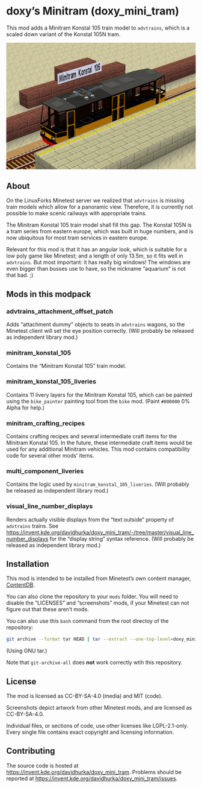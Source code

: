 <!--
SPDX-FileCopyrightText: 2022 David Hurka <doxydoxy@mailbox.org>

SPDX-License-Identifier: MIT
-->

# doxy’s Minitram (doxy_mini_tram)

This mod adds a Minitram Konstal 105 train model to `advtrains`, which is a scaled down variant of the Konstal 105N tram.

![Screenshot of the Minitram Konstal 105 in preliminary livery.](screenshot.png)

## About

On the LinuxForks Minetest server we realized that `advtrains` is missing train models which allow for a panoramic view.
Therefore, it is currently not possible to make scenic railways with appropriate trains.

The Minitram Konstal 105 train model shall fill this gap.
The Konstal 105N is a tram series from eastern europe, which was built in huge numbers, and is now ubiquitous for most tram services in eastern europe.

Relevant for this mod is that it has an angular look, which is suitable for a low poly game like Minetest; and a length of only 13.5m, so it fits well in `advtrains`.
But most important: it has really big windows!
The windows are even bigger than busses use to have, so the nickname “aquarium” is not that bad. ;)

## Mods in this modpack

### advtrains_attachment_offset_patch

Adds “attachment dummy” objects to seats in `advtrains` wagons, so the Minetest client will set the eye position correctly.
(Will probably be released as independent library mod.)

### minitram_konstal_105

Contains the “Minitram Konstal 105” train model.

### minitram_konstal_105_liveries

Contains 11 livery layers for the Minitram Konstal 105, which can be painted using the `bike_painter` painting tool from the `bike` mod. (Paint `#000000` 0% Alpha for help.)

### minitram_crafting_recipes

Contains crafting recipes and several intermediate craft items for the Minitram Konstal 105.
In the future, these intermediate craft items would be used for any additional Minitram vehicles.
This mod contains compatibility code for several other mods’ items.

### multi_component_liveries

Contains the logic used by `minitram_konstal_105_liveries`.
(Will probably be released as independent library mod.)

### visual_line_number_displays

Renders actually visible displays from the “text outside” property of `advtrains` trains. See <https://invent.kde.org/davidhurka/doxy_mini_tram/-/tree/master/visual_line_number_displays> for the “display string” syntax reference.
(Will probably be released as independent library mod.)

## Installation

This mod is intended to be installed from Minetest’s own content manager, [ContentDB](https://content.minetest.net/doxygen_spammer/doxy_mini_tram).

You can also clone the repository to your `mods` folder.
You will need to disable the “LICENSES” and “screenshots” mods, if your Minetest can not figure out that these aren’t mods.

You can also use this `bash` command from the root directoy of the repository:

```bash
git archive --format tar HEAD | tar --extract --one-top-level=doxy_mini_tram --directory=path/to/minetest/mods/
```

(Using GNU tar.)

Note that `git-archive-all` does **not** work correctly wtih this repository.

## License

The mod is licensed as CC-BY-SA-4.0 (media) and MIT (code).

Screenshots depict artwork from other Minetest mods, and are licensed as CC-BY-SA-4.0.

Individual files, or sections of code, use other licenses like LGPL-2.1-only.
Every single file contains exact copyright and licensing information.

## Contributing

The source code is hosted at <https://invent.kde.org/davidhurka/doxy_mini_tram>.
Problems should be reported at <https://invent.kde.org/davidhurka/doxy_mini_tram/issues>.
